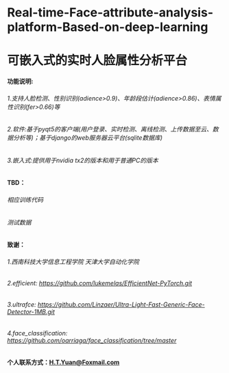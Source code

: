 # Real-time-Face-attribute-analysis-platform-Based-on-deep-learning
# 可嵌入式的实时人脸属性分析平台

#### 功能说明:
######         1.支持人脸检测、性别识别(adience>0.9)、年龄段估计(adience>0.86)、表情属性识别(fer>0.66)等
######         2.软件:基于pyqt5的客户端(用户登录、实时检测、离线检测、上传数据至云、数据分析等)；基于django的web服务器云平台(sqlite数据库)
######          3.嵌入式:提供用于nvidia tx2的版本和用于普通PC的版本

#### TBD：
######         相应训练代码
######         测试数据

#### 致谢：
######      1.西南科技大学信息工程学院   天津大学自动化学院
######      2.efficient:    https://github.com/lukemelas/EfficientNet-PyTorch.git
######      3.ultrafce:     https://github.com/Linzaer/Ultra-Light-Fast-Generic-Face-Detector-1MB.git
######      4.face_classification:    https://github.com/oarriaga/face_classification/tree/master

#### 个人联系方式：H.T.Yuan@Foxmail.com
